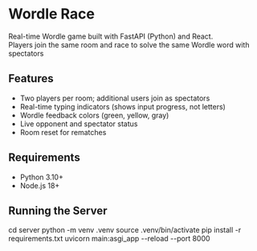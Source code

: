 # Wordle Race

Real-time Wordle game built with FastAPI (Python) and React.  
Players join the same room and race to solve the same Wordle word with spectators

## Features
- Two players per room; additional users join as spectators
- Real-time typing indicators (shows input progress, not letters)
- Wordle feedback colors (green, yellow, gray)
- Live opponent and spectator status
- Room reset for rematches

## Requirements
- Python 3.10+
- Node.js 18+

## Running the Server
cd server
python -m venv .venv
source .venv/bin/activate
pip install -r requirements.txt
uvicorn main:asgi_app --reload --port 8000
